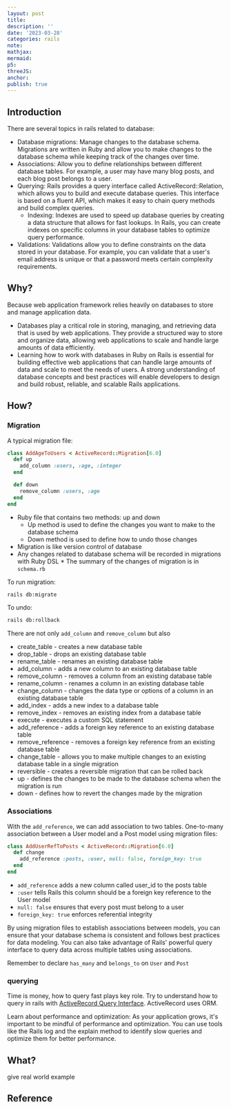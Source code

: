 ```yaml
---
layout: post
title:
description: ''
date: '2023-03-28'
categories: rails
note:
mathjax:
mermaid:
p5:
threeJS:
anchor:
publish: true
---
```


## Introduction

There are several topics in rails related to database:

* Database migrations: Manage changes to the database schema. Migrations are written in Ruby and allow you to make changes to the database schema while keeping track of the changes over time.
* Associations: Allow you to define relationships between different database tables. For example, a user may have many blog posts, and each blog post belongs to a user.
* Querying: Rails provides a query interface called ActiveRecord::Relation, which allows you to build and execute database queries. This interface is based on a fluent API, which makes it easy to chain query methods and build complex queries.
  * Indexing: Indexes are used to speed up database queries by creating a data structure that allows for fast lookups. In Rails, you can create indexes on specific columns in your database tables to optimize query performance.
* Validations: Validations allow you to define constraints on the data stored in your database. For example, you can validate that a user's email address is unique or that a password meets certain complexity requirements.

## Why?

Because web application framework relies heavily on databases to store and manage application data.

* Databases play a critical role in storing, managing, and retrieving data that is used by web applications. They provide a structured way to store and organize data, allowing web applications to scale and handle large amounts of data efficiently.
* Learning how to work with databases in Ruby on Rails is essential for building effective web applications that can handle large amounts of data and scale to meet the needs of users. A strong understanding of database concepts and best practices will enable developers to design and build robust, reliable, and scalable Rails applications.

## How?

### Migration

A typical migration file:

```ruby
class AddAgeToUsers < ActiveRecord::Migration[6.0]
  def up
    add_column :users, :age, :integer
  end

  def down
    remove_column :users, :age
  end
end
```

* Ruby file that contains two methods: up and down
  * Up method is used to define the changes you want to make to the database schema
  * Down method is used to define how to undo those changes
* Migration is like version control of database
* Any changes related to database schema will be recorded in migrations with Ruby DSL * The summary of the changes of migration is in `schema.rb`

To run migration:

```bash
rails db:migrate
```

To undo:

```bash
rails db:rollback
```

There are not only `add_column` and `remove_column` but also

* create_table - creates a new database table
* drop_table - drops an existing database table
* rename_table - renames an existing database table
* add_column - adds a new column to an existing database table
* remove_column - removes a column from an existing database table
* rename_column - renames a column in an existing database table
* change_column - changes the data type or options of a column in an existing database table
* add_index - adds a new index to a database table
* remove_index - removes an existing index from a database table
* execute - executes a custom SQL statement
* add_reference - adds a foreign key reference to an existing database table
* remove_reference - removes a foreign key reference from an existing database table
* change_table - allows you to make multiple changes to an existing database table in a single migration
* reversible - creates a reversible migration that can be rolled back
* up - defines the changes to be made to the database schema when the migration is run
* down - defines how to revert the changes made by the migration

### Associations

With the `add_reference`, we can add association to two tables. One-to-many association between a User model and a Post model using migration files:

```ruby
class AddUserRefToPosts < ActiveRecord::Migration[6.0]
  def change
    add_reference :posts, :user, null: false, foreign_key: true
  end
end
```

* `add_reference` adds a new column called user_id to the posts table
* `:user` tells Rails this column should be a foreign key reference to the User model
* `null: false` ensures that every post must belong to a user
* `foreign_key: true` enforces referential integrity

By using migration files to establish associations between models, you can ensure that your database schema is consistent and follows best practices for data modeling. You can also take advantage of Rails' powerful query interface to query data across multiple tables using associations.

Remember to declare `has_many` and `belongs_to` on `User` and `Post`

### querying

Time is money, how to query fast plays key role. Try to understand how to query in rails with [ActiveRecord Query Interface](https://guides.rubyonrails.org/active_record_querying.html). ActiveRecord uses ORM.

Learn about performance and optimization: As your application grows, it's important to be mindful of performance and optimization. You can use tools like the Rails log and the explain method to identify slow queries and optimize them for better performance.

## What?

give real world example

## Reference
